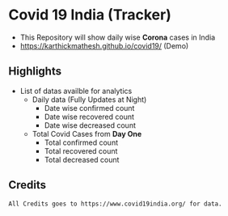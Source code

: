 # Covid 19 India (Tracker)
- This Repository will show daily wise **Corona** cases in India
- https://karthickmathesh.github.io/covid19/ (Demo)

## Highlights
  - List of datas availble for analytics
    - Daily data (Fully Updates at Night)
    	- Date wise confirmed count	
    	- Date wise recovered count	
    	- Date wise decreased count	
  	- Total Covid Cases from **Day One**
    	- Total confirmed count
    	- Total recovered count	
    	- Total decreased count

## Credits
	All Credits goes to https://www.covid19india.org/ for data.
